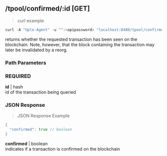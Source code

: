 ## /tpool/confirmed/:id [GET]
> curl example

```go
curl -A "Uplo-Agent" -u "":<apipassword> "localhost:8480/tpool/confirmed/22e8d5428abc184302697929f332fa0377ace60d405c39dd23c0327dc694fae7"
```

returns whether the requested transaction has been seen on the blockchain. Note,
however, that the block containing the transaction may later be invalidated by a
reorg.

### Path Parameters
### REQUIRED
**id** | hash  
id of the transaction being queried

### JSON Response
> JSON Response Example

```go
{
  "confirmed": true // boolean
}
```
**confirmed** | boolean  
indicates if a transaction is confirmed on the blockchain